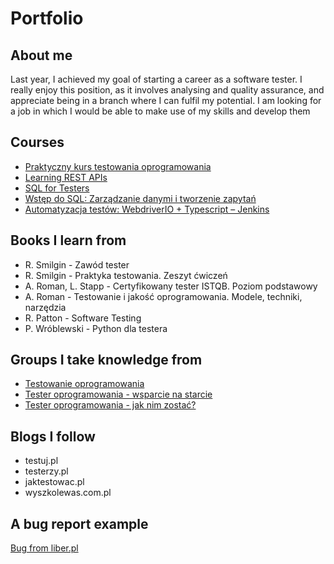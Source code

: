 # Portfolio

## About me

Last year, I achieved my goal of starting a career as a software tester. I really enjoy this position, as it involves analysing and quality assurance, and appreciate being in a branch where I can fulfil my potential. I am looking for a job in which I would be able to make use of my skills and develop them

## Courses

* [Praktyczny kurs testowania oprogramowania](https://www.udemy.com/course/praktyczny-kurs-testowania-oprogramowania/)
* [Learning REST APIs](https://www.linkedin.com/learning/learning-rest-apis)
* [SQL for Testers](https://www.linkedin.com/learning/sql-for-testers)
* [Wstęp do SQL: Zarządzanie danymi i tworzenie zapytań](https://pl.khanacademy.org/computing/computer-programming/sql)
* [Automatyzacja testów: WebdriverIO + Typescript – Jenkins](https://www.udemy.com/course/testowanie-automatyczne-webdriverio/)

## Books I learn from

* R. Smilgin - Zawód tester
* R. Smilgin - Praktyka testowania. Zeszyt ćwiczeń
* A. Roman, L. Stapp - Certyfikowany tester ISTQB. Poziom podstawowy
* A. Roman - Testowanie i jakość oprogramowania. Modele, techniki, narzędzia
* R. Patton - Software Testing
* P. Wróblewski - Python dla testera

## Groups I take knowledge from

* [Testowanie oprogramowania](https://www.facebook.com/groups/TestowanieOprogramowania)
* [Tester oprogramowania - wsparcie na starcie](https://www.facebook.com/groups/testeroprogramowania/)
* [Tester oprogramowania - jak nim zostać?](https://www.facebook.com/groups/531570473876610/)

## Blogs I follow

* testuj.pl
* testerzy.pl
* jaktestowac.pl
* wyszkolewas.com.pl

## A bug report example
[Bug from liber.pl](https://docs.google.com/document/d/e/2PACX-1vSuHSW5vBViQa1fjKpNVv17nokI1K3vYIN6l0zsAUnxzFJCcqyEbYSOwZJOZi9XnujFrfacNbgqN5cS/pub)
